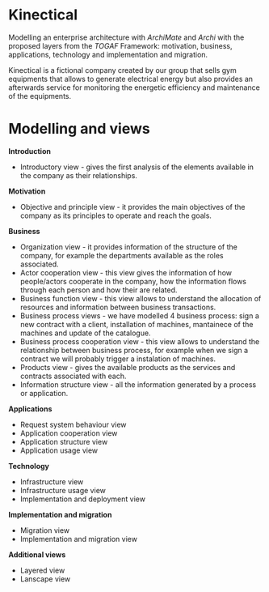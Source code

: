 # Kinectical

Modelling an enterprise architecture with _ArchiMate_ and _Archi_ with the proposed layers from the _TOGAF_ Framework: motivation, business, applications, technology and implementation and migration.

Kinectical is a fictional company created by our group that sells gym equipments that allows to generate electrical energy but also provides an afterwards service for monitoring the energetic efficiency and maintenance of the equipments.

# Modelling and views

__Introduction__

* Introductory view - gives the first analysis of the elements available in the company as their relationships.

__Motivation__

* Objective and principle view - it provides the main objectives of the company as its principles to operate and reach the goals. 

__Business__

* Organization view - it provides information of the structure of the company, for example the departments available as the roles associated.
* Actor cooperation view - this view gives the information of how people/actors cooperate in the company, how the information flows through each person and how their are related.
* Business function view - this view allows to understand the allocation of resources and information between business transactions.
* Business process views - we have modelled 4 business process: sign a new contract with a client, installation of machines, mantainece of the machines and update of the catalogue.
* Business process cooperation view -  this view allows to understand the relationship between business process, for example when we sign a contract we will probably trigger a instalation of machines.
* Products view - gives the available products as the services and contracts associated with each.
* Information structure view - all the information generated by a process or application.

__Applications__

* Request system behaviour view
* Application cooperation view
* Application structure view
* Application usage view

__Technology__
* Infrastructure view
* Infrastructure usage view
* Implementation and deployment view

__Implementation and migration__ 
 * Migration view
 * Implementation and migration view


__Additional views__

* Layered view
* Lanscape view



